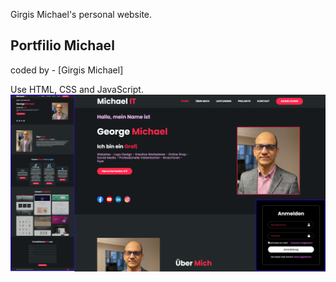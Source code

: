 Girgis Michael's personal website.

## Portfilio Michael

coded by - [Girgis Michael]



Use HTML, CSS and JavaScript.
![](/screeshot.png)

```bash

```


